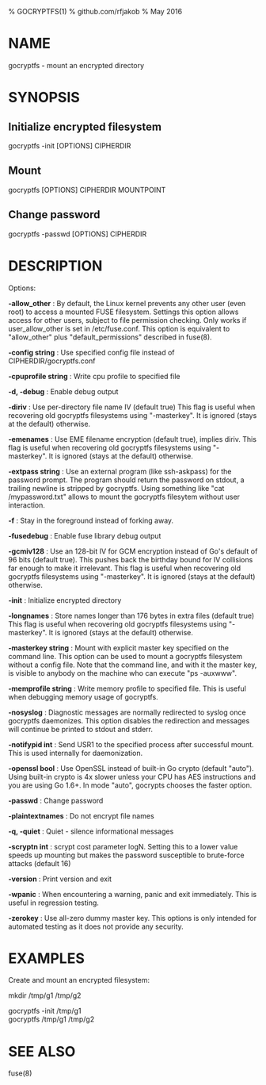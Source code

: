 % GOCRYPTFS(1)
% github.com/rfjakob
% May 2016

NAME
====

gocryptfs - mount an encrypted directory

SYNOPSIS
========

Initialize encrypted filesystem
-------------------------------

gocryptfs -init [OPTIONS] CIPHERDIR

Mount
-----

gocryptfs [OPTIONS] CIPHERDIR MOUNTPOINT

Change password
---------------

gocryptfs -passwd [OPTIONS] CIPHERDIR

DESCRIPTION
===========

Options:

**-allow_other**
:	By default, the Linux kernel prevents any other user (even root) to
access a mounted FUSE filesystem. Settings this option allows access for
other users, subject to file permission checking. Only works if
user_allow_other is set in /etc/fuse.conf. This option is equivalent to
"allow_other" plus "default_permissions" described in fuse(8).

**-config string**
:	Use specified config file instead of CIPHERDIR/gocryptfs.conf

**-cpuprofile string**
:	Write cpu profile to specified file

**-d, -debug**
:	Enable debug output

**-diriv**
:	Use per-directory file name IV (default true)
This flag is useful when recovering old gocryptfs filesystems using
"-masterkey". It is ignored (stays at the default) otherwise.

**-emenames**
:	Use EME filename encryption (default true), implies diriv.
This flag is useful when recovering old gocryptfs filesystems using
"-masterkey". It is ignored (stays at the default) otherwise.

**-extpass string**
:	Use an external program (like ssh-askpass) for the password prompt.
The program should return the password on stdout, a trailing newline is
stripped by gocryptfs. Using something like "cat /mypassword.txt" allows
to mount the gocryptfs filesytem without user interaction.

**-f**
:	Stay in the foreground instead of forking away.

**-fusedebug**
:	Enable fuse library debug output

**-gcmiv128**
:	Use an 128-bit IV for GCM encryption instead of Go's default of
96 bits (default true). This pushes back the birthday bound for IV
collisions far enough to make it irrelevant.
This flag is useful when recovering old gocryptfs filesystems using
"-masterkey". It is ignored (stays at the default) otherwise.

**-init**
:	Initialize encrypted directory

**-longnames**
:	Store names longer than 176 bytes in extra files (default true)
This flag is useful when recovering old gocryptfs filesystems using
"-masterkey". It is ignored (stays at the default) otherwise.

**-masterkey string**
:	Mount with explicit master key specified on the command line. This
option can be used to mount a gocryptfs filesystem without a config file.
Note that the command line, and with it the master key, is visible to
anybody on the machine who can execute "ps -auxwww".

**-memprofile string**
:	Write memory profile to specified file. This is useful when debugging
memory usage of gocryptfs.

**-nosyslog**
:	Diagnostic messages are normally redirected to syslog once gocryptfs
daemonizes. This option disables the redirection and messages will
continue be printed to stdout and stderr.

**-notifypid int**
:	Send USR1 to the specified process after successful mount. This is
used internally for daemonization.

**-openssl bool**
:	Use OpenSSL instead of built-in Go crypto (default "auto"). Using
built-in crypto is 4x slower unless your CPU has AES instructions and
you are using Go 1.6+. In mode "auto", gocrypts chooses the faster
option.

**-passwd**
:	Change password

**-plaintextnames**
:	Do not encrypt file names

**-q, -quiet**
:	Quiet - silence informational messages

**-scryptn int**
:	scrypt cost parameter logN. Setting this to a lower value speeds up
mounting but makes the password susceptible to brute-force attacks (default 16)

**-version**
:	Print version and exit

**-wpanic**
:	When encountering a warning, panic and exit immediately. This is
useful in regression testing.

**-zerokey**
:	Use all-zero dummy master key. This options is only intended for
automated testing as it does not provide any security.


EXAMPLES
========

Create and mount an encrypted filesystem:

mkdir /tmp/g1 /tmp/g2

gocryptfs -init /tmp/g1  
gocryptfs /tmp/g1 /tmp/g2


SEE ALSO
========
fuse(8)
